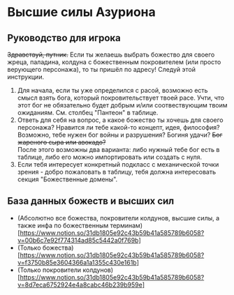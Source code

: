 # Высшие силы Азуриона

## Руководство для игрока
~~Здравствуй, путник.~~ Если ты желаешь выбрать божество для своего жреца, паладина, колдуна с божественным покровителем (или просто верующего персонажа), то ты пришёл по адресу! Следуй этой инструкции.
1. Для начала, если ты уже определился с расой, возможно есть смысл взять бога, который покровительствует твоей расе. Учти, что этот бог не обязательно будет добрым и/или соотвествующим твоим ожиданиям. См. столбец "Пантеон" в таблице.
2. Ответь для себя на вопрос, а какое божество ты хочешь для своего персонажа? Нравится ли тебе какой-то концепт, идея, философия? Возможно, тебе нужен бог войны и разрушения? Богиня удачи? ~~Бог жареного сыра или авокадо?~~  
После этого возможны два варианта: либо нужный тебе бог есть в таблице, либо его можно импортировать или создать с нуля.
3. Если тебя интересует конкретный подкласс с механической точки зрения - добро пожаловать в таблицу, тебя должна интересовать секция "Божественные домены".

## База данных божеств и высших сил
- (Абсолютно все божества, покровители колдунов, высшие силы, а также инфа по божественным терминам)[https://www.notion.so/31db1805e92c43b59b41a585789b6058?v=00b6c7e92f774314ad85c5442a0f769b]
- (Только божества)[https://www.notion.so/31db1805e92c43b59b41a585789b6058?v=f3750b85e3604366a1a1355c430e161b]
- (Только покровители колдунов)[https://www.notion.so/31db1805e92c43b59b41a585789b6058?v=8d7eca6752924e4a8cabc46b239b959e]